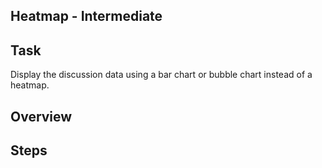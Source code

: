 ## Heatmap - Intermediate

## Task
Display the discussion data using a bar chart or bubble chart instead of a heatmap.

## Overview

## Steps